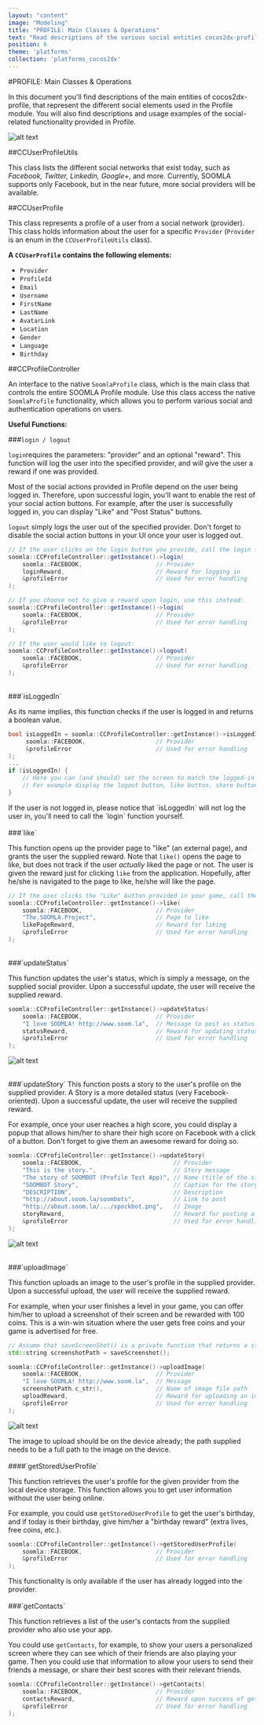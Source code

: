 ```yaml
---
layout: "content"
image: "Modeling"
title: "PROFILE: Main Classes & Operations"
text: "Read descriptions of the various social entities cocos2dx-profile provides, and see usage examples of operations that can be done to the different entities."
position: 6
theme: 'platforms'
collection: 'platforms_cocos2dx'
---
```


#PROFILE: Main Classes & Operations

In this document you'll find descriptions of the main entities of cocos2dx-profile, that represent the different social elements used in the Profile module. You will also find descriptions and usage examples of the social-related functionality provided in Profile.

![alt text](/img/profile/ProfileDiagram.png "Profile Diagram")

##CCUserProfileUtils

This class lists the different social networks that exist today, such as *Facebook, Twitter, Linkedin, Google+*, and more. Currently, SOOMLA supports only Facebook, but in the near future, more social providers will be available.

##CCUserProfile

This class represents a profile of a user from a social network (provider). This class holds information about the user for a specific `Provider` (`Provider` is an enum in the `CCUserProfileUtils` class).

**A `CCUserProfile` contains the following elements:**

- `Provider`
- `ProfileId`
- `Email`
- `Username`
- `FirstName`
- `LastName`
- `AvatarLink`
- `Location`
- `Gender`
- `Language`
- `Birthday`

##CCProfileController

An interface to the native `SoomlaProfile` class, which is the main class that controls the entire SOOMLA Profile module. Use this class access the native `SoomlaProfile` functionality, which allows you to perform various social and authentication operations on users.

**Useful Functions:**

###`login / logout`

`login`requires the parameters: "provider" and an optional "reward". This function will log the user into the specified provider, and will give the user a reward if one was provided.

Most of the social actions provided in Profile depend on the user being logged in. Therefore, upon successful login, you'll want to enable the rest of your social action buttons. For example, after the user is successfully logged in, you can display "Like" and "Post Status" buttons.

`logout` simply logs the user out of the specified provider. Don't forget to disable the social action buttons in your UI once your user is logged out.

``` cs
// If the user clicks on the login button you provide, call the login function:
soomla::CCProfileController::getInstance()->login(
	soomla::FACEBOOK,                     // Provider
	loginReward,                          // Reward for logging in
	&profileError                         // Used for error handling
);

// If you choose not to give a reward upon login, use this instead:
soomla::CCProfileController::getInstance()->login(
	soomla::FACEBOOK,                     // Provider
	&profileError                         // Used for error handling
);

// If the user would like to logout:
soomla::CCProfileController::getInstance()->logout(
	soomla::FACEBOOK,                     // Provider
	&profileError                         // Used for error handling
);
```

<br>
###`isLoggedIn`

As its name implies, this function checks if the user is logged in and returns a boolean value.

``` cpp
bool isLoggedIn = soomla::CCProfileController::getInstance()->isLoggedIn(
	 soomla::FACEBOOK,                    // Provider
	 &profileError                        // Used for error handling
);
...
if (isLoggedIn) {
    // Here you can (and should) set the screen to match the logged-in state.
    // For example display the logout button, like button, share button, etc.
}
```

<div class="info-box">If the user is not logged in, please notice that `isLoggedIn` will not log the user in, you'll need to call the `login` function yourself. </div>

<br>
###`like`

This function opens up the provider page to "like" (an external page), and grants the user the supplied reward. Note that `like()` opens the page to like, but does not track if the user *actually* liked the page or not. The user is given the reward just for clicking `like` from the application. Hopefully, after he/she is navigated to the page to like, he/she will like the page.

``` cpp
// If the user clicks the "Like" button provided in your game, call the like function:
soomla::CCProfileController::getInstance()->like(
	soomla::FACEBOOK,                     // Provider
	"The.SOOMLA.Project",                 // Page to like
	likePageReward,                       // Reward for liking
	&profileError                         // Used for error handling
);
```

<br>
###`updateStatus`

This function updates the user's status, which is simply a message, on the supplied social provider. Upon a successful update, the user will receive the supplied reward.

``` cpp
soomla::CCProfileController::getInstance()->updateStatus(
	soomla::FACEBOOK,                     // Provider
	"I love SOOMLA! http://www.soom.la",  // Message to post as status
	statusReward,                         // Reward for updating status
	&profileError                         // Used for error handling
);
```

![alt text](/img/profile/socialStatus.png "Update Status")

<br>
###`updateStory`
This function posts a story to the user's profile on the supplied provider. A Story is a more detailed status (very Facebook-oriented). Upon a successful update, the user will receive the supplied reward.

For example, once your user reaches a high score, you could display a popup that allows him/her to share their high score on Facebook with a click of a button. Don't forget to give them an awesome reward for doing so.

``` cpp
soomla::CCProfileController::getInstance()->updateStory(
	soomla::FACEBOOK,                          // Provider
	"This is the story.",                      // Story message
	"The story of SOOMBOT (Profile Test App)", // Name (title of the story)
	"SOOMBOT Story",                           // Caption for the story
	"DESCRIPTION",                             // Description
	"http://about.soom.la/soombots",           // Link to post
	"http://about.soom.la/.../spockbot.png",   // Image
	storyReward,                               // Reward for posting a story
	&profileError                              // Used for error handling
);
```

![alt text](/img/profile/socialStory.png "Post Story")

<br>
###`uploadImage`

This function uploads an image to the user's profile in the supplied provider. Upon a successful upload, the user will receive the supplied reward.

For example, when your user finishes a level in your game, you can offer him/her to upload a screenshot of their screen and be rewarded with 100 coins. This is a win-win situation where the user gets free coins and your game is advertised for free.

``` cpp
// Assume that saveScreenShot() is a private function that returns a string representation of the current screenshot.
std::string screenshotPath = saveScreenshot();

soomla::CCProfileController::getInstance()->uploadImage(
	soomla::FACEBOOK,                     // Provider
	"I love SOOMLA! http://www.soom.la",  // Message
	screenshotPath.c_str(),               // Name of image file path
	uploadReward,                         // Reward for uploading an image
	&profileError                         // Used for error handling
);
```

![alt text](/img/profile/socialUpload.png "Upload Image")

<div class="info-box">The image to upload should be on the device already; the path supplied needs to be a full path to the image on the device.</div>

<br>
####`getStoredUserProfile`

This function retrieves the user's profile for the given provider from the local device storage. This function allows you to get user information without the user being online.

For example, you could use `getStoredUserProfile` to get the user's birthday, and if today is their birthday, give him/her a "birthday reward" (extra lives,  free coins, etc.).

``` cpp
soomla::CCProfileController::getInstance()->getStoredUserProfile(
	soomla::FACEBOOK,                     // Provider
	&profileError                         // Used for error handling
);
```

<div class="info-box">This functionality is only available if the user has already logged into the provider.</div>

<br>
###`getContacts`

This function retrieves a list of the user's contacts from the supplied provider who also use your app.

You could use `getContacts`, for example, to show your users a personalized screen where they can see which of their friends are also playing your game. Then you could use that information to allow your users to send their friends a message, or share their best scores with their relevant friends.

``` cpp
soomla::CCProfileController::getInstance()->getContacts(
	soomla::FACEBOOK,                     // Provider
	contactsReward,                       // Reward upon success of getting contacts
	&profileError                         // Used for error handling
);
```
